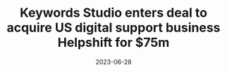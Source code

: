 ---
category:
- .nan
date: 2023-06-28
keyword_suggestion: low code no code digital transformation
post_inspiration: https://www.irishtimes.com/business/2022/12/05/keywords-studio-enters-deal-to-acquire-us-digital-support-business-helpshift-for-75m/
silot_terms: digital automation
title: Keywords Studio enters deal to acquire US digital <b>support</b> business Helpshift
  for $75m
---